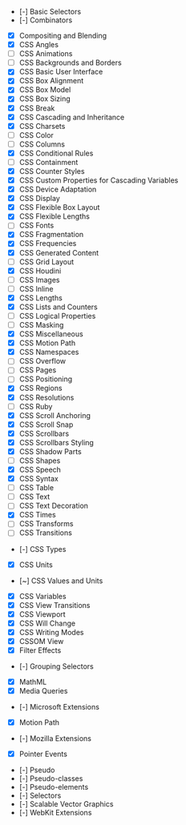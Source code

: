 - [-] Basic Selectors
- [-] Combinators
- [x] Compositing and Blending
- [x] CSS Angles
- [ ] CSS Animations
- [ ] CSS Backgrounds and Borders
- [x] CSS Basic User Interface
- [x] CSS Box Alignment
- [x] CSS Box Model
- [x] CSS Box Sizing
- [x] CSS Break
- [x] CSS Cascading and Inheritance
- [x] CSS Charsets
- [ ] CSS Color
- [ ] CSS Columns
- [x] CSS Conditional Rules
- [ ] CSS Containment
- [x] CSS Counter Styles
- [x] CSS Custom Properties for Cascading Variables
- [x] CSS Device Adaptation
- [x] CSS Display
- [x] CSS Flexible Box Layout
- [x] CSS Flexible Lengths
- [ ] CSS Fonts
- [x] CSS Fragmentation
- [x] CSS Frequencies
- [x] CSS Generated Content
- [ ] CSS Grid Layout
- [x] CSS Houdini
- [ ] CSS Images
- [ ] CSS Inline
- [x] CSS Lengths
- [x] CSS Lists and Counters
- [ ] CSS Logical Properties
- [ ] CSS Masking
- [x] CSS Miscellaneous
- [x] CSS Motion Path
- [x] CSS Namespaces
- [ ] CSS Overflow
- [ ] CSS Pages
- [ ] CSS Positioning
- [x] CSS Regions
- [x] CSS Resolutions
- [ ] CSS Ruby
- [x] CSS Scroll Anchoring
- [x] CSS Scroll Snap
- [x] CSS Scrollbars
- [x] CSS Scrollbars Styling
- [x] CSS Shadow Parts
- [ ] CSS Shapes
- [x] CSS Speech
- [x] CSS Syntax
- [ ] CSS Table
- [ ] CSS Text
- [ ] CSS Text Decoration
- [x] CSS Times
- [ ] CSS Transforms
- [ ] CSS Transitions
- [-] CSS Types
- [x] CSS Units
- [~] CSS Values and Units
- [x] CSS Variables
- [x] CSS View Transitions
- [x] CSS Viewport
- [x] CSS Will Change
- [x] CSS Writing Modes
- [x] CSSOM View
- [x] Filter Effects
- [-] Grouping Selectors
- [x] MathML
- [x] Media Queries
- [-] Microsoft Extensions
- [x] Motion Path
- [-] Mozilla Extensions
- [x] Pointer Events
- [-] Pseudo
- [-] Pseudo-classes
- [-] Pseudo-elements
- [-] Selectors
- [-] Scalable Vector Graphics
- [-] WebKit Extensions
